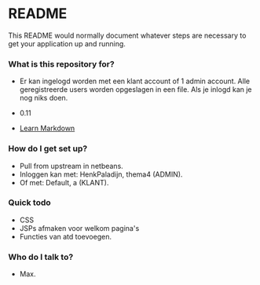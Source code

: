 # README #

This README would normally document whatever steps are necessary to get your application up and running.

### What is this repository for? ###

* Er kan ingelogd worden met een klant account of 1 admin account. 
Alle geregistreerde users worden opgeslagen in een file.
Als je inlogd kan je nog niks doen.

* 0.11
* [Learn Markdown](https://bitbucket.org/tutorials/markdowndemo)

### How do I get set up? ###

* Pull from upstream in netbeans.
* Inloggen kan met: HenkPaladijn, thema4 (ADMIN).
* Of met: Default, a (KLANT).

### Quick todo ###

* CSS
* JSPs afmaken voor welkom pagina's
* Functies van atd toevoegen.

### Who do I talk to? ###

* Max.